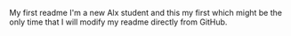 My first readme
I'm a new Alx student and this my first which might be the only time that I will modify my readme directly from GitHub.
